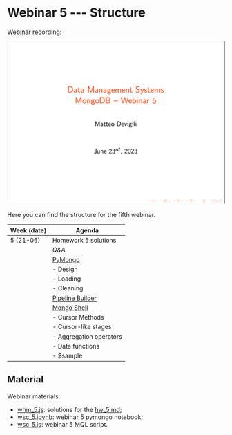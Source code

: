 # Webinar 5 --- Structure

Webinar recording:

[![webinar-5](img/webinar5.png)](https://echo360.org.uk/lesson/418193d3-9215-4a73-86df-456778a5ba8d/classroom#sortDirection=desc)

Here you can find the structure for the fifth webinar.

| **Week (date)** | **Agenda**                                           |
|-----------------|------------------------------------------------------|
| 5 (21-06)       | Homework 5 solutions                                 |
|                 | _Q&A_                                                |
|                 | [PyMongo](https://pymongo.readthedocs.io/en/stable/) |
|                 | - Design                                             |
|                 | - Loading                                            |
|                 | - Cleaning                                           |
|                 | [Pipeline Builder](https://docs.mongodb.com/compass/current/aggregation-pipeline-builder/)|
|                 | [Mongo Shell](https://docs.mongodb.com/manual/mongo/)|
|                 | - Cursor Methods                                     |
|                 | - Cursor-like stages                                 |
|                 | - Aggregation operators                              |
|                 | - Date functions                                     |
|                 | - $sample                                            |

## Material

Webinar materials:

* [whm_5.js](https://github.com/mattDevigili/dms-smm695/blob/master/week-5/webinar-5/whm_5.js): solutions for the [hw_5.md](https://mattdevigili.github.io/dms-smm695/week-5/hw_5.html);
* [wsc_5.ipynb](https://github.com/mattDevigili/dms-smm695/blob/master/week-5/webinar-5/wsc_5.ipynb): webinar 5 pymongo notebook;
* [wsc_5.js](https://github.com/mattDevigili/dms-smm695/blob/master/week-5/webinar-5/wsc_5.js): webinar 5 MQL script.
